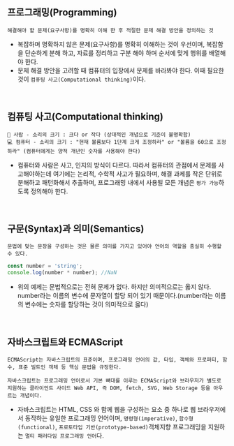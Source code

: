 프로그래밍(Programming)
---
```
해결해야 할 문제(요구사항)를 명확히 이해 한 후 적절한 문제 해결 방안을 정의하는 것
```
- 복잡하며 명확하지 않은 문제(요구사항)를 명확히 이해하는 것이 우선이며, 복잡함을 단순하게 분해 하고, 자료를 정리하고 구분 해야 하며 순서에 맞게 행위를 배열해야 한다.
- 문제 해결 방안을 고려할 때 컴퓨터의 입장에서 문제를 바라봐야 한다. 이때 필요한 것이 `컴퓨팅 사고(Computational thinking)`이다.

<br/>

컴퓨팅 사고(Computational thinking)
---
```
👩 사람 - 소리의 크기 : 크다 or 작다 (상대적인 개념으로 기준이 불명확함)
💻 컴퓨터 - 소리의 크기 : "현재 볼륨보다 1단계 크게 조정하라" or "볼륨을 60으로 조정하라" (컴퓨터에게는 양적 개년인 숫자를 사용해야 한다)
```
- 컴퓨터와 사람은 사고, 인지의 방식이 다르다. 따라서 컴퓨터의 관점에서 문제를 사고해야하는데 여기에는 논리적, 수학적 사고가 필요하며, 해결 과제를 작은 단위로 분해하고 패턴화해서 추출하며, 프로그래밍 내에서 사용될 모든 개념은 `평가 가능`하도록 정의해야 한다.

<br/>

구문(Syntax)과 의미(Semantics)
---
```
문법에 맞는 문장을 구성하는 것은 물른 의미를 가지고 있어야 언어의 역할을 충실히 수행할 수 있다.
```
```javascript
const number = 'string';
console.log(number * number); //NaN
```
- 위의 예제는 문법적으로는 전혀 문제가 없다. 하지만 의미적으로는 옳지 않다. number라는 이름의 변수에 문자열이 할당 되어 있기 때문이다.(number라는 이름의 변수에는 숫자를 할당하는 것이 의미적으로 옳다)

<br/>

자바스크립트와 ECMAScript
---
```
ECMAScript는 자바스크립트의 표준이며, 프로그래밍 언어의 값, 타입, 객체와 프로퍼티, 함수, 표준 빌트인 객체 등 핵심 문법을 규정한다.
```
```
자바스크립트는 프로그래밍 언어로서 기본 뼈대를 이루는 ECMAScript와 브라우저가 별도로 지원하는 클라이언트 사이드 Web API, 즉 DOM, fetch, SVG, Web Storage 등을 아우르는 개념이다.
```
- 자바스크립트는 HTML, CSS 와 함께 웹을 구성하는 요소 중 하나로 웹 브라우저에서 동작하는 유일한 프로그래밍 언어이며, `명령형(imperative)`, `함수형(functional)`, `프로토타입 기반(prototype-based)`객체지향 프로그래밍을 지원하는 `멀티 패러다임 프로그래밍 언어`다.
